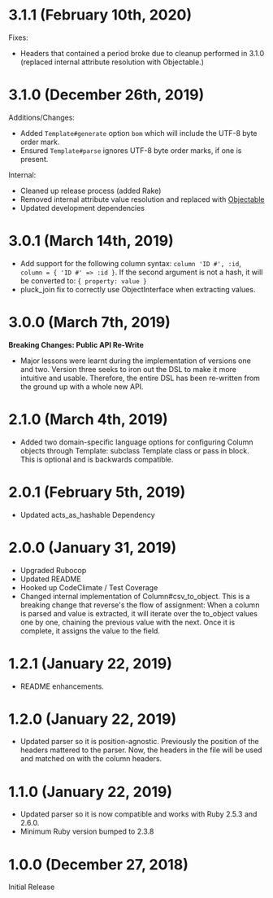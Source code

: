 # 3.1.1 (February 10th, 2020)

Fixes:

* Headers that contained a period broke due to cleanup performed in 3.1.0 (replaced internal attribute resolution with Objectable.)

# 3.1.0 (December 26th, 2019)

Additions/Changes:

* Added `Template#generate` option `bom` which will include the UTF-8 byte order mark.
* Ensured `Template#parse` ignores UTF-8 byte order marks, if one is present.

Internal:

* Cleaned up release process (added Rake)
* Removed internal attribute value resolution and replaced with [Objectable](https://github.com/bluemarblepayroll/objectable/tree/master/lib/objectable)
* Updated development dependencies

# 3.0.1 (March 14th, 2019)

* Add support for the following column syntax: ```column 'ID #', :id```, ```column = { 'ID #' => :id }```.  If the second argument is not a hash, it will be converted to: ```{ property: value }```
* pluck_join fix to correctly use ObjectInterface when extracting values.

# 3.0.0 (March 7th, 2019)

**Breaking Changes: Public API Re-Write**

* Major lessons were learnt during the implementation of versions one and two.  Version three seeks to iron out the DSL to make it more intuitive and usable.  Therefore, the entire DSL has been re-written from the ground up with a whole new API.

# 2.1.0 (March 4th, 2019)

* Added two domain-specific language options for configuring Column objects through Template: subclass Template class or pass in block.  This is optional and is backwards compatible.

# 2.0.1 (February 5th, 2019)

* Updated acts_as_hashable Dependency

# 2.0.0 (January 31, 2019)

* Upgraded Rubocop
* Updated README
* Hooked up CodeClimate / Test Coverage
* Changed internal implementation of Column#csv_to_object.  This is a breaking change that reverse's the flow of assignment: When a column is parsed and value is extracted, it will iterate over the to_object values one by one, chaining the previous value with the next.  Once it is complete, it assigns the value to the field.

# 1.2.1 (January 22, 2019)

* README enhancements.

# 1.2.0 (January 22, 2019)

* Updated parser so it is position-agnostic.  Previously the position of the headers mattered to the parser.  Now, the headers in the file will be used and matched on with the column headers.

# 1.1.0 (January 22, 2019)

* Updated parser so it is now compatible and works with Ruby 2.5.3 and 2.6.0.
* Minimum Ruby version bumped to 2.3.8

# 1.0.0 (December 27, 2018)

Initial Release
